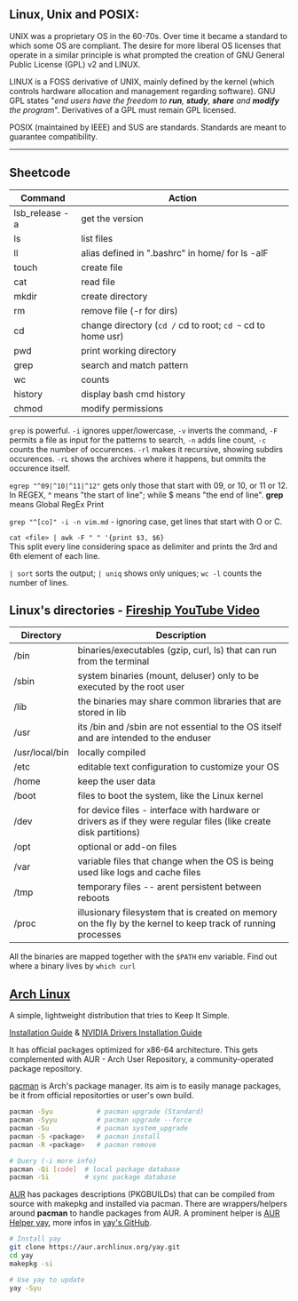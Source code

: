 ## Linux, Unix and POSIX:
UNIX was a proprietary OS in the 60-70s. Over time it became a standard to which some OS are compliant. The desire for more liberal OS licenses that operate in a similar principle is what prompted the creation of GNU General Public License (GPL) v2 and LINUX.

LINUX is a FOSS derivative of UNIX, mainly defined by the kernel (which controls hardware allocation and management regarding software). GNU GPL states "*end users have the freedom to **run**, **study**, **share** and **modify** the program*". Derivatives of a GPL must remain GPL licensed.

POSIX (maintained by IEEE) and SUS are standards. Standards are meant to guarantee compatibility.

---
## Sheetcode
| Command         | Action                                                     |
|-----------------|------------------------------------------------------------|
| lsb_release -a  | get the version                                            |
| ls              | list files                                                 |
| ll              | alias defined in ".bashrc" in home/<username> for ls -alF  |
| touch           | create file                                                |
| cat             | read file                                                  |
| mkdir           | create directory                                           |
| rm              | remove file (-r for dirs)                                  |
| cd              | change directory (`cd /` cd to root; `cd ~` cd to home usr)|
| pwd             | print working directory                                    |
| grep            | search and match pattern                                   |
| wc              | counts                                                     |
| history         | display bash cmd history                                   |
| chmod           | modify permissions                                         |

`grep` is powerful. `-i` ignores upper/lowercase, `-v` inverts the command, `-F` permits a file as input for the patterns to search, `-n` adds line count, `-c` counts the number of occurences. `-rl` makes it recursive, showing subdirs occurences. `-rL` shows the archives where it happens, but ommits the occurence itself. 

`egrep "^09|^10|^11|^12"` gets only those that start with 09, or 10, or 11 or 12. In REGEX, ^ means "the start of line"; while $ means "the end of line".
**grep** means Global RegEx Print

`grep "^[co]" -i -n vim.md` - ignoring case, get lines that start with O or C.

`cat <file> | awk -F " " '{print $3, $6}`  
This split every line considering space as delimiter and prints the 3rd and 6th element of each line.

`| sort` sorts the output; `| uniq` shows only uniques; `wc -l` counts the number of lines.


## Linux's directories - [Fireship YouTube Video](https://youtu.be/42iQKuQodW4)
| Directory | Description                                                          |
|-----------|----------------------------------------------------------------------|
|/bin       | binaries/executables (gzip, curl, ls) that can run from the terminal |
|/sbin      | system binaries (mount, deluser) only to be executed by the root user|
|/lib       | the binaries may share common libraries that are stored in lib|
|/usr       | its /bin and /sbin are not essential to the OS itself and are intended to the enduser|
|/usr/local/bin| locally compiled 
|/etc       | editable text configuration to customize your OS |
|/home      | keep the user data
|/boot      | files to boot the system, like the Linux kernel |
|/dev       | for device files - interface with hardware or drivers as if they were regular files (like create disk partitions)
|/opt       | optional or add-on files
|/var       | variable files that change when the OS is being used like logs and cache files |
|/tmp       | temporary files -- arent persistent between reboots |
|/proc      | illusionary filesystem that is created on memory on the fly by the kernel to keep track of running processes|

All the binaries are mapped together with the `$PATH` env variable. Find out where a binary lives by `which curl`


## [Arch Linux](https://archlinux.org/)
A simple, lightweight distribution that tries to Keep It Simple. 

[Installation Guide](https://wiki.archlinux.org/title/Installation_guide) & [NVIDIA Drivers Installation Guide](https://github.com/korvahannu/arch-nvidia-drivers-installation-guide?tab=readme-ov-file)  

It has official packages optimized for x86-64 architecture. 
This gets complemented with AUR - Arch User Repository, a community-operated package repository.  

[pacman](https://wiki.archlinux.org/title/Pacman) is Arch's package manager. Its aim is to easily manage packages, be it from official repositorties or user's own build. 

```bash
pacman -Syu           # pacman upgrade (Standard)
pacman -Syyu          # pacman upgrade --force
pacman -Su            # pacman system_upgrade
pacman -S <package>   # pacman install
pacman -R <package>   # pacman remove

# Query (-i more info) 
pacman -Qi [code]  # local package database
pacman -Si         # sync package database
```

[AUR](https://wiki.archlinux.org/title/Arch_User_Repository) has packages descriptions (PKGBUILDs) that can be compiled from source with makepkg and installed via pacman. There are wrappers/helpers around **pacman** to handle packages from AUR. A prominent helper is [AUR Helper yay](https://aur.archlinux.org/packages/yay), more infos in [yay's GitHub](https://github.com/Jguer/yay?tab=readme-ov-file#installation).

```bash
# Install yay
git clone https://aur.archlinux.org/yay.git
cd yay
makepkg -si

# Use yay to update
yay -Syu
```
